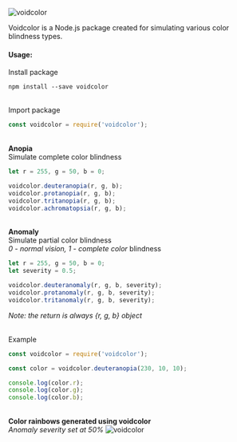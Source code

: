 ![voidcolor](https://raw.githubusercontent.com/stromjust/voidcolor/master/assets/voidcolor_logo.png)

Voidcolor is a Node.js package created for simulating various color blindness types.


#### Usage:
Install package
```
npm install --save voidcolor
```
\
Import package
```javascript
const voidcolor = require('voidcolor');
```
\
__Anopia__\
Simulate complete color blindness
```javascript
let r = 255, g = 50, b = 0;

voidcolor.deuteranopia(r, g, b);
voidcolor.protanopia(r, g, b);
voidcolor.tritanopia(r, g, b);
voidcolor.achromatopsia(r, g, b);
```
\
__Anomaly__\
Simulate partial color blindness\
_0 - normal vision, 1 - complete color_ blindness
```javascript
let r = 255, g = 50, b = 0;
let severity = 0.5;

voidcolor.deuteranomaly(r, g, b, severity);
voidcolor.protanomaly(r, g, b, severity);
voidcolor.tritanomaly(r, g, b, severity);
```

_Note: the return is always {r, g, b} object_

\
Example
```javascript
const voidcolor = require('voidcolor');

const color = voidcolor.deuteranopia(230, 10, 10);

console.log(color.r);
console.log(color.g);
console.log(color.b);
```

\
__Color rainbows generated using voidcolor__  
_Anomaly severity set at 50%_
![voidcolor](https://raw.githubusercontent.com/stromjust/voidcolor/master/assets/colors.PNG)
